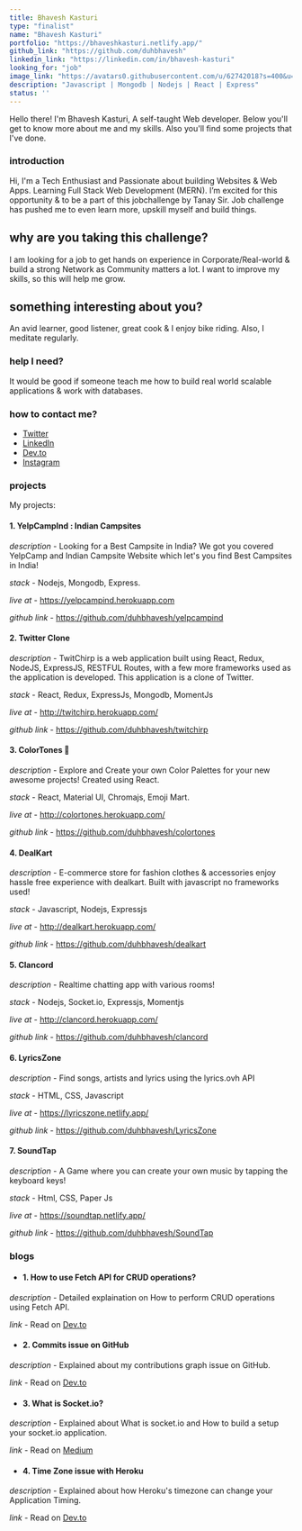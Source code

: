 ```yaml
---
title: Bhavesh Kasturi
type: "finalist"
name: "Bhavesh Kasturi"
portfolio: "https://bhaveshkasturi.netlify.app/"
github_link: "https://github.com/duhbhavesh"
linkedin_link: "https://linkedin.com/in/bhavesh-kasturi"
looking_for: "job"
image_link: "https://avatars0.githubusercontent.com/u/62742018?s=400&u=325fd02cc82819ebe22931123c404cafbb10b3b1&v=4"
description: "Javascript | Mongodb | Nodejs | React | Express"
status: ''
---
```


Hello there! I'm Bhavesh Kasturi, A self-taught Web developer. Below you'll get to know more about me and my skills. Also you'll find some projects that I've done.

### introduction

Hi, I'm a Tech Enthusiast and Passionate about building Websites & Web Apps. Learning Full Stack Web Development (MERN).
I’m excited for this opportunity & to be a part of this jobchallenge by Tanay Sir. Job challenge has pushed me to even learn more, upskill myself and build things.

## why are you taking this challenge?

I am looking for a job to get hands on experience in Corporate/Real-world & build a strong Network as Community matters a lot. I want to improve my skills, so this will help me grow.

## something interesting about you?

An avid learner, good listener, great cook & I enjoy bike riding.
Also, I meditate regularly.

### help I need?

It would be good if someone teach me how to build real world scalable applications & work with databases.

### how to contact me?

- [Twitter](https://twitter.com/duhbhavesh)
- [LinkedIn](https://linkedin.com/in/bhavesh-kasturi)
- [Dev.to](https://dev.to/duhbhavesh)
- [Instagram](https://www.instagram.com/duhbhavesh)

### projects

My projects:

#### 1. YelpCampInd : Indian Campsites

_description_ - Looking for a Best Campsite in India? We got you covered YelpCamp and Indian Campsite Website which let's you find Best Campsites in India!

_stack_ - Nodejs, Mongodb, Express.

_live at_ - https://yelpcampind.herokuapp.com

_github link_ - https://github.com/duhbhavesh/yelpcampind

#### 2. Twitter Clone

_description_ - TwitChirp is a web application built using React, Redux, NodeJS, ExpressJS, RESTFUL Routes, with a few more frameworks used as the application is developed. This application is a clone of Twitter.

_stack_ - React, Redux, ExpressJs, Mongodb, MomentJs

_live at_ - http://twitchirp.herokuapp.com/

_github link_ - https://github.com/duhbhavesh/twitchirp

#### 3. ColorTones 🎨

_description_ - Explore and Create your own Color Palettes for your new awesome projects! Created using React.

_stack_ - React, Material UI, Chromajs, Emoji Mart.

_live at_ - http://colortones.herokuapp.com/

_github link_ - https://github.com/duhbhavesh/colortones

#### 4. DealKart

_description_ - E-commerce store for fashion clothes & accessories enjoy hassle free experience with dealkart. Built with javascript no frameworks used!

_stack_ - Javascript, Nodejs, Expressjs

_live at_ - http://dealkart.herokuapp.com/

_github link_ - https://github.com/duhbhavesh/dealkart

#### 5. Clancord

_description_ - Realtime chatting app with various rooms!

_stack_ - Nodejs, Socket.io, Expressjs, Momentjs

_live at_ - http://clancord.herokuapp.com/

_github link_ - https://github.com/duhbhavesh/clancord

#### 6. LyricsZone

_description_ - Find songs, artists and lyrics using the lyrics.ovh API

_stack_ - HTML, CSS, Javascript

_live at_ - https://lyricszone.netlify.app/

_github link_ - https://github.com/duhbhavesh/LyricsZone

#### 7. SoundTap

_description_ - A Game where you can create your own music by tapping the keyboard keys!

_stack_ - Html, CSS, Paper Js

_live at_ - https://soundtap.netlify.app/

_github link_ - https://github.com/duhbhavesh/SoundTap

### blogs

- #### 1. How to use Fetch API for CRUD operations?

_description_ - Detailed explaination on How to perform CRUD operations using Fetch API.

_link_ - Read on [Dev.to](https://dev.to/duhbhavesh/how-to-use-fetch-api-for-crud-operations-57a0)

- #### 2. Commits issue on GitHub

_description_ - Explained about my contributions graph issue on GitHub.

_link_ - Read on [Dev.to](https://dev.to/duhbhavesh/why-my-commits-aren-t-showing-up-on-github-contributions-graph-3a2h)

- #### 3. What is Socket.io?

_description_ - Explained about What is socket.io and How to build a setup your socket.io application.

_link_ - Read on [Medium](https://medium.com/@bhavesh.kasturi/i-recently-built-an-basic-real-time-chat-application-and-i-used-socket-io-4bc5bd53b01e)

- #### 4. Time Zone issue with Heroku

_description_ - Explained about how Heroku's timezone can change your Application Timing.

_link_ - Read on [Dev.to](https://dev.to/duhbhavesh/time-zone-issue-with-heroku-21d5)
